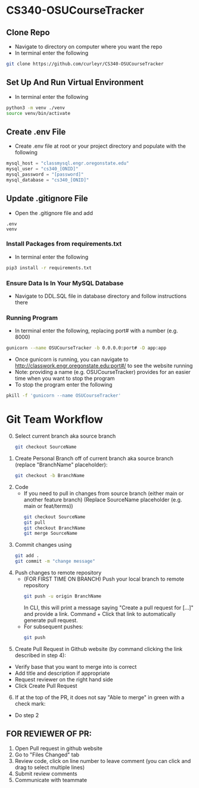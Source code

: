 # CS340-OSUCourseTracker

## Clone Repo
- Navigate to directory on computer where you want the repo
- In terminal enter the following
```bash
git clone https://github.com/curleyr/CS340-OSUCourseTracker
```

## Set Up And Run Virtual Environment
- In terminal enter the following
```bash
python3 -m venv ./venv
source venv/bin/activate
```

## Create .env File
- Create .env file at root or your project directory and populate with the following
```python
mysql_host = "classmysql.engr.oregonstate.edu"
mysql_user = "cs340_[ONID]"  
mysql_password = "[password]"  
mysql_database = "cs340_[ONID]"
```

## Update .gitignore File
- Open the .gitignore file and add
```
.env
venv
```

### Install Packages from requirements.txt
- In terminal enter the following
```bash
pip3 install -r requirements.txt
```

### Ensure Data Is In Your MySQL Database
- Navigate to DDL.SQL file in database directory and follow instructions there

### Running Program
- In terminal enter the following, replacing port# with a number (e.g. 8000)
```bash
gunicorn --name OSUCourseTracker -b 0.0.0.0:port# -D app:app
```
- Once gunicorn is running, you can navigate to http://classwork.engr.oregonstate.edu:port#/ to see the website running
- Note: providing a name (e.g. OSUCourseTracker) provides for an easier time when you want to stop the program
- To stop the program enter the following
```bash
pkill -f 'gunicorn --name OSUCourseTracker'
```

# Git Team Workflow
0. Select current branch aka source branch
    ```sh
    git checkout SourceName
    ```
1. Create Personal Branch off of current branch aka source branch (replace "BranchName" placeholder):
    ```sh
    git checkout -b BranchName
    ```
2. Code
    - If you need to pull in changes from source branch (either main or another feature branch)
    (Replace SourceName placeholder (e.g. main or feat/terms))
        ```sh
        git checkout SourceName
        git pull
        git checkout BranchName
        git merge SourceName
        ```
3. Commit changes using
    ```sh
    git add .
    git commit -m "change message"
    ```
4. Push changes to remote repository
    - (FOR FIRST TIME ON BRANCH) Push your local branch to remote repository 
        ```sh
        git push -u origin BranchName
        ```
        In CLI, this will print a message saying "Create a pull request for [...]" and provide a link. Command + Click that link to automatically generate pull request.
    - For subsequent pushes:
        ```sh
        git push
        ```
5. Create Pull Request in Github website (by command clicking the link described in step 4):
- Verify base that you want to merge into is correct
- Add title and description if appropriate
- Request reviewer on the right hand side
- Click Create Pull Request
6. If at the top of the PR, it does not say "Able to merge" in green with a check mark:
- Do step 2

## FOR REVIEWER OF PR:
1. Open Pull request in github website
2. Go to "Files Changed" tab
3. Review code, click on line number to leave comment (you can click and drag to select multiple lines)
4. Submit review comments
5. Communicate with teammate